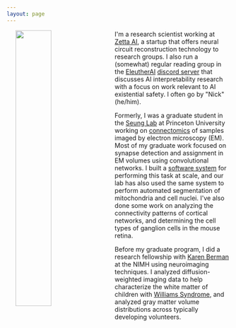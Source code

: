 ```yaml
---
layout: page
---
```


<img style="padding: 0 20px;" align="left" src="assets/picture.jpg" width="40%">

I'm a research scientist working at [Zetta AI](http://zetta.ai), a startup that offers neural circuit reconstruction technology to research groups. I also run a (somewhat) regular reading group in the [EleutherAI](https://www.eleuther.ai/) [discord server](https://discord.gg/zBGx3azzUn) that discusses AI interpretability research with a focus on work relevant to AI existential safety. I often go by "Nick" (he/him).

Formerly, I was a graduate student in the [Seung Lab](https://www.seunglab.org) at Princeton University working on [connectomics](https://en.wikipedia.org/wiki/Connectome) of samples imaged by electron microscopy (EM). Most of my graduate work focused on synapse detection and assignment in EM volumes using convolutional networks. I built a [software system](https://github.com/nicholasturner1/Synaptor) for performing this task at scale, and our lab has also used the same system to perform automated segmentation of mitochondria and cell nuclei. I've also done some work on analyzing the connectivity patterns of cortical networks, and determining the cell types of ganglion cells in the mouse retina.

Before my graduate program, I did a research fellowship with [Karen Berman](https://irp.nih.gov/pi/karen-berman) at the NIMH using neuroimaging techniques. I analyzed diffusion-weighted imaging data to help characterize the white matter of children with [Williams Syndrome](https://en.wikipedia.org/wiki/Williams_syndrome), and analyzed gray matter volume distributions across typically developing volunteers.

